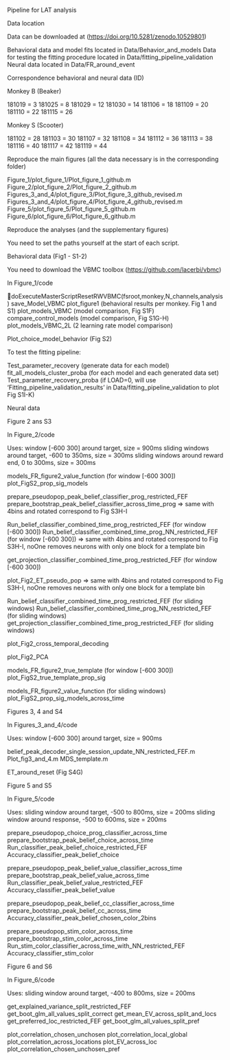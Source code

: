 Pipeline for LAT analysis

Data location

Data can be downloaded at (https://doi.org/10.5281/zenodo.10529801)

Behavioral data and model fits located in Data/Behavior_and_models
Data for testing the fitting procedure located in Data/fitting_pipeline_validation
Neural data located in Data/FR_around_event

Correspondence behavioral and neural data (ID)

Monkey B (Beaker)

181019 = 3
181025 = 8
181029 = 12
181030 = 14
181106 = 18
181109 = 20
181110 = 22
181115 = 26

Monkey S (Scooter)

181102 = 28
181103 = 30
181107 = 32
181108 = 34
181112 = 36
181113 = 38
181116 = 40
181117 = 42
181119 = 44

Reproduce the main figures (all the data necessary is in the corresponding folder)

Figure_1/plot_figure_1/Plot_figure_1_github.m
Figure_2/plot_figure_2/Plot_figure_2_github.m
Figures_3_and_4/plot_figure_3/Plot_figure_3_github_revised.m
Figures_3_and_4/plot_figure_4/Plot_figure_4_github_revised.m
Figure_5/plot_figure_5/Plot_figure_5_github.m
Figure_6/plot_figure_6/Plot_figure_6_github.m

Reproduce the analyses (and the supplementary figures)

You need to set the paths yourself at the start of each script.

Behavioral data (Fig1 - S1-2)

You need to download the VBMC toolbox (https://github.com/lacerbi/vbmc)

In Figure_1/code

doExecuteMasterScriptResetRWVBMC(fsroot,monkey,N_channels,analysis)
save_Model_VBMC
plot_figure1 (behavioral results per monkey. Fig 1 and S1)
plot_models_VBMC (model comparison, Fig S1F)
compare_control_models (model comparison, Fig S1G-H)
plot_models_VBMC_2L (2 learning rate model comparison)

Plot_choice_model_behavior (Fig S2)

To test the fitting pipeline:

Test_parameter_recovery (generate data for each model)
fit_all_models_cluster_proba (for each model and each generated data set)
Test_parameter_recovery_proba (if LOAD=0, will use ‘Fitting_pipeline_validation_results’ in Data/fitting_pipeline_validation to plot Fig S1I-K)

Neural data 

Figure 2 ans S3

In Figure_2/code

Uses:
window [-600 300] around target, size = 900ms
sliding windows around target, -600 to 350ms, size = 300ms
sliding windows around reward end, 0 to 300ms, size = 300ms 

models_FR_figure2_value_function (for window [-600 300])
plot_FigS2_prop_sig_models

prepare_pseudopop_peak_belief_classifier_prog_restricted_FEF
prepare_bootstrap_peak_belief_classifier_across_time_prog
=> same with 4bins and rotated correspond to Fig S3H-I

Run_belief_classifier_combined_time_prog_restricted_FEF (for window [-600 300])
Run_belief_classifier_combined_time_prog_NN_restricted_FEF (for window [-600 300])
=> same with 4bins and rotated correspond to Fig S3H-I, noOne removes neurons with only one block for a template bin

get_projection_classifier_combined_time_prog_restricted_FEF (for window [-600 300])

plot_Fig2_ET_pseudo_pop
=> same with 4bins and rotated correspond to Fig S3H-I, noOne removes neurons with only one block for a template bin

Run_belief_classifier_combined_time_prog_restricted_FEF (for sliding windows)
Run_belief_classifier_combined_time_prog_NN_restricted_FEF (for sliding windows)
get_projection_classifier_combined_time_prog_restricted_FEF (for sliding windows)

plot_Fig2_cross_temporal_decoding

plot_Fig2_PCA

models_FR_figure2_true_template (for window [-600 300])
plot_FigS2_true_template_prop_sig

models_FR_figure2_value_function (for sliding windows)
plot_FigS2_prop_sig_models_across_time

Figures 3, 4 and S4

In Figures_3_and_4/code

Uses:
window [-600 300] around target, size = 900ms

belief_peak_decoder_single_session_update_NN_restricted_FEF.m
Plot_fig3_and_4.m
MDS_template.m

ET_around_reset (Fig S4G)

Figure 5 and S5

In Figure_5/code

Uses:
sliding window around target, -500 to 800ms, size = 200ms
sliding window around response, -500 to 600ms, size = 200ms

prepare_pseudopop_choice_prog_classifier_across_time
prepare_bootstrap_peak_belief_choice_across_time
Run_classifier_peak_belief_choice_restricted_FEF
Accuracy_classifier_peak_belief_choice

prepare_pseudopop_peak_belief_value_classifier_across_time
prepare_bootstrap_peak_belief_value_across_time
Run_classifier_peak_belief_value_restricted_FEF
Accuracy_classifier_peak_belief_value

prepare_pseudopop_peak_belief_cc_classifier_across_time
prepare_bootstrap_peak_belief_cc_across_time
Accuracy_classifier_peak_belief_chosen_color_2bins

prepare_pseudopop_stim_color_across_time
prepare_bootstrap_stim_color_across_time
Run_stim_color_classifier_across_time_with_NN_restricted_FEF
Accuracy_classifier_stim_color

Figure 6 and S6

In Figure_6/code

Uses:
sliding window around target, -400 to 800ms, size = 200ms

get_explained_variance_split_restricted_FEF
get_boot_glm_all_values_split_correct
get_mean_EV_across_split_and_locs
get_preferred_loc_restricted_FEF
get_boot_glm_all_values_split_pref

plot_correlation_chosen_unchosen
plot_correlation_local_global
plot_correlation_across_locations
plot_EV_across_loc
plot_correlation_chosen_unchosen_pref







